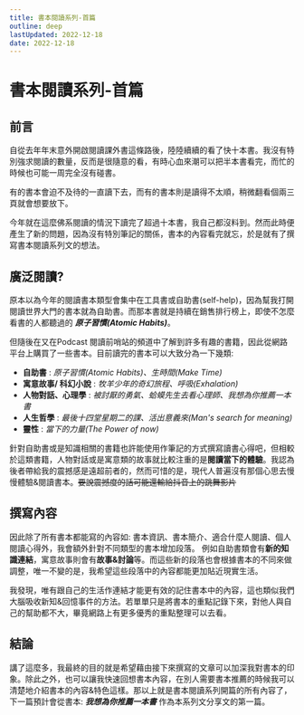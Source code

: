 ```yaml
---
title: 書本閱讀系列-首篇
outline: deep
lastUpdated: 2022-12-18
date: 2022-12-18
---
```

# 書本閱讀系列-首篇
## 前言
自從去年年末意外開啟閱讀課外書這條路後，陸陸續續的看了快十本書。我沒有特別強求閱讀的數量，反而是很隨意的看，有時心血來潮可以把半本書看完，而忙的時候也可能一周完全沒有碰書。

有的書本會迫不及待的一直讀下去，而有的書本則是讀得不太順，稍微翻看個兩三頁就會想要放下。

今年就在這麼佛系閱讀的情況下讀完了超過十本書，我自己都沒料到。然而此時便產生了新的問題，因為沒有特別筆記的關係，書本的內容看完就忘，於是就有了撰寫書本閱讀系列文的想法。

## 廣泛閱讀?
原本以為今年的閱讀書本類型會集中在工具書或自助書(self-help)，因為幫我打開閱讀世界大門的書本就為自助書。而那本書就是持續在銷售排行榜上，即使不怎麼看書的人都聽過的 ***原子習慣(Atomic Habits)***。

但隨後在又在Podcast 閱讀前哨站的頻道中了解到許多有趣的書籍，因此從網路平台上購買了一些書本。目前讀完的書本可以大致分為一下幾類:
- **自助書** : *原子習慣(Atomic Habits)、生時間(Make Time)* 
- **寓意故事/ 科幻小說** : *牧羊少年的奇幻旅程、呼吸(Exhalation)* 
- **人物對話、心理學** : *被討厭的勇氣、蛤蟆先生去看心理師、我想為你推薦一本書* 
- **人生哲學** : *最後十四堂星期二的課、活出意義來(Man's search for meaning)* 
- **靈性** : *當下的力量(The Power of now)* 

針對自助書或是知識相關的書籍也許能使用作筆記的方式撰寫讀書心得吧，但相較於這類書籍，人物對話或是寓意類的故事就比較注重的是**閱讀當下的體驗**。我認為後者帶給我的震撼感是遠超前者的，然而可惜的是，現代人普遍沒有那個心思去慢慢體驗&閱讀書本。~~要說震撼度的話可能還輸給抖音上的跳舞影片~~

## 撰寫內容
因此除了所有書本都能寫的內容如: 書本資訊、書本簡介、適合什麼人閱讀、個人閱讀心得外，我會額外針對不同類型的書本增加段落。 例如自助書類會有**新的知識連結**，寓意故事則會有**故事&討論**等。而這些新的段落也會根據書本的不同來做調整，唯一不變的是，我希望這些段落中的內容都能更加貼近現實生活。 

我發現，唯有跟自己的生活作連結才能更有效的記住書本中的內容，這也類似我們大腦吸收新知&回憶事件的方法。若單單只是將書本的重點記錄下來，對他人與自己的幫助都不大，畢竟網路上有更多優秀的重點整理可以去看。


## 結論
講了這麼多，我最終的目的就是希望藉由接下來撰寫的文章可以加深我對書本的印象。除此之外，也可以讓我快速回想書本內容，在別人需要書本推薦的時候我可以清楚地介紹書本的內容&特色這樣。那以上就是書本閱讀系列開篇的所有內容了，下一篇預計會從書本: ***我想為你推薦一本書*** 作為本系列文分享文的第一篇。